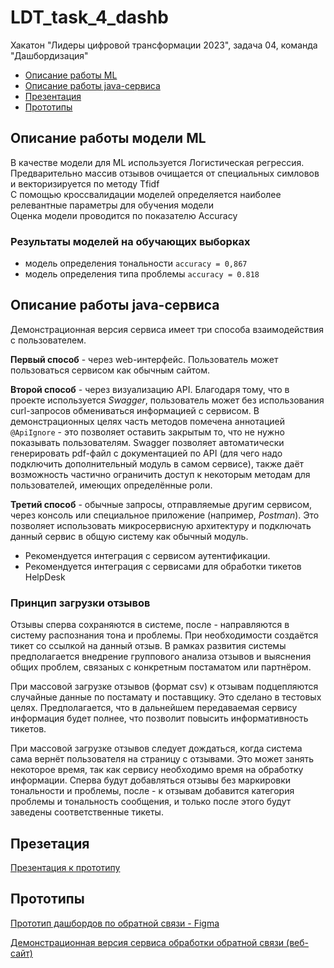# LDT_task_4_dashb
Хакатон "Лидеры цифровой трансформации 2023", задача 04, команда "Дашбордизация"
* [Описание работы ML](#описание-работы-модели-ml)
* [Описание работы java-сервиса](#описание-работы-java-сервиса)
* [Презентация](#презетация)
* [Прототипы](#прототипы)

## Описание работы модели ML 
В качестве модели для ML используется Логистическая регрессия.\
Предварительно массив отзывов очищается от специальных симловов и векторизируется по методу Tfidf\
С помощью кроссвалидации моделей определяется наиболее релевантные параметры для обучения модели\
Оценка модели проводится по показателю Accuracy

### Результаты моделей на обучающих выборках
* модель определения тональности `accuracy = 0,867`
* модель определения типа проблемы `accuracy = 0.818`

## Описание работы java-сервиса
Демонстрационная версия сервиса имеет три способа взаимодействия с пользователем.

**Первый способ** - через web-интерфейс. Пользователь может пользоваться сервисом как обычным сайтом.

**Второй способ** - через визуализацию API. Благодаря тому, что в проекте используется *Swagger*, пользователь может 
без использования curl-запросов обмениваться информацией с сервисом. В демонстрационных целях часть методов 
помечена аннотацией `@ApiIgnore` - это позволяет оставить закрытым то, что не нужно показывать пользователям. 
Swagger позволяет автоматически генерировать pdf-файл с документацией по API (для чего надо подключить дополнительный модуль 
в самом сервисе), также даёт возможность частично ограничить доступ к некоторым методам для пользователей, имеющих 
определённые роли.

**Третий способ** - обычные запросы, отправляемые другим сервисом, через консоль или специальное приложение (например, *Postman*).
Это позволяет использовать микросервисную архитектуру и подключать данный сервис в общую систему как обычный модуль.

- Рекомендуется интеграция с сервисом аутентификации.
- Рекомендуется интеграция с сервисами для обработки тикетов HelpDesk

### Принцип загрузки отзывов
Отзывы сперва сохраняются в системе, после - направляются в систему распознания тона и проблемы. При необходимости создаётся тикет со ссылкой на данный отзыв.
В рамках развития системы предполагается внедрение группового анализа отзывов и выяснения общих проблем, связаных с конкретным постаматом или партнёром.

При массовой загрузке отзывов (формат csv) к отзывам подцепляются случайные данные по постамату и поставщику. Это сделано в тестовых целях. 
Предполагается, что в дальнейшем передаваемая сервису информация будет полнее, что позволит повысить информативность тикетов.

При массовой загрузке отзывов следует дождаться, когда система сама вернёт пользователя на страницу с отзывами. Это может занять некоторое время, 
так как сервису необходимо время на обработку информации. Сперва будут добавляться отзывы без маркировки тональности и проблемы, после - 
к отзывам добавится категория проблемы и тональность сообщения, и только после этого будут заведены соответственные тикеты. 

### 

## Презетация
[Презентация к прототипу](https://github.com/4eDo/LDT_task_4_dashb/blob/main/docs/4%20%D0%B7%D0%B0%D0%B4%D0%B0%D1%87%D0%B0_%D0%B4%D0%B0%D1%88%D0%B1%D0%BE%D1%80%D0%B4%D0%B8%D0%B7%D0%B0%D1%86%D0%B8%D1%8F.pdf)

## Прототипы
[Прототип дашбордов по обратной связи - Figma](https://www.figma.com/proto/S25HRHxvDzP42He4jZ6a0J/%D0%9C%D0%BE%D1%81%D0%BF%D0%BE%D1%81%D1%82%D0%BE%D0%BC%D0%B0%D1%82.-%D0%9E%D0%B1%D1%80%D0%B0%D1%82%D0%BD%D0%B0%D1%8F-%D1%81%D0%B2%D1%8F%D0%B7%D1%8C.?type=design&node-id=63-21329&scaling=scale-down&page-id=0%3A1&starting-point-node-id=123%3A21076)

[Демонстрационная версия сервиса обработки обратной связи (веб-сайт)](http://178.170.196.229:11117/)

